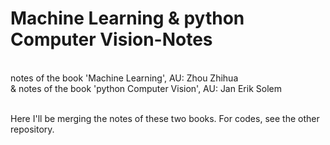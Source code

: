 # Machine Learning & python Computer Vision-Notes
<br>notes of the book 'Machine Learning', AU: Zhou Zhihua
<br>& notes of the book 'python Computer Vision', AU: Jan Erik Solem

<br>Here I'll be merging the notes of these two books. For codes, see the other repository.
